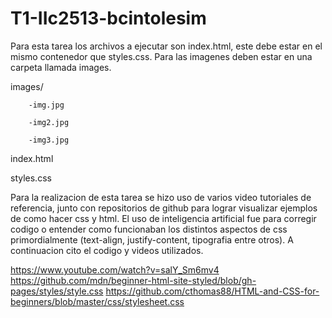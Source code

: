 # T1-IIc2513-bcintolesim
Para esta tarea los archivos a ejecutar son index.html, este debe estar en el mismo contenedor que styles.css.
Para las imagenes deben estar en una carpeta llamada images.

images/

        -img.jpg

        -img2.jpg

        -img3.jpg

index.html

styles.css

Para la realizacion de esta tarea se hizo uso de varios video tutoriales de referencia, junto con repositorios de github para lograr visualizar ejemplos de como hacer css y html. El uso de inteligencia artificial fue para corregir codigo o entender como funcionaban los distintos aspectos de css primordialmente (text-align, justify-content, tipografia entre otros). A continuacion cito el codigo y videos utilizados.

https://www.youtube.com/watch?v=salY_Sm6mv4
https://github.com/mdn/beginner-html-site-styled/blob/gh-pages/styles/style.css
https://github.com/cthomas88/HTML-and-CSS-for-beginners/blob/master/css/stylesheet.css

